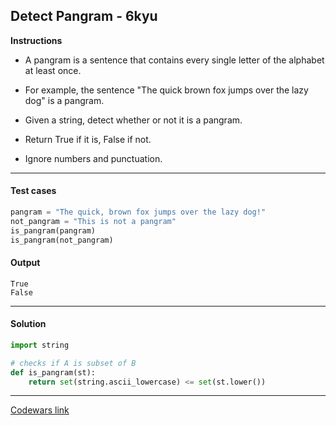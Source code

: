 ## Detect Pangram - 6kyu

**Instructions**

- A pangram is a sentence that contains every single letter of the alphabet at least once.

- For example, the sentence "The quick brown fox jumps over the lazy dog" is a pangram.

- Given a string, detect whether or not it is a pangram.

- Return True if it is, False if not. 

- Ignore numbers and punctuation.

---

#### Test cases

```python
pangram = "The quick, brown fox jumps over the lazy dog!"
not_pangram = "This is not a pangram"
is_pangram(pangram)
is_pangram(not_pangram)
```

#### Output 
```
True 
False
```

---

#### Solution

```python
import string

# checks if A is subset of B
def is_pangram(st):
    return set(string.ascii_lowercase) <= set(st.lower())
```

---

[Codewars link](https://www.codewars.com/kata/545cedaa9943f7fe7b000048)

